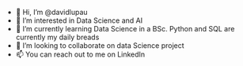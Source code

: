 - 👋 Hi, I’m @davidlupau
- 👀 I’m interested in Data Science and AI
- 🌱 I’m currently learning Data Science in a BSc. Python and SQL are currently my daily breads
- 💞️ I’m looking to collaborate on data Science project
- 📫 You can reach out to me on LinkedIn

<!---
davidlupau/davidlupau is a ✨ special ✨ repository because its `README.md` (this file) appears on your GitHub profile.
You can click the Preview link to take a look at your changes.
--->
